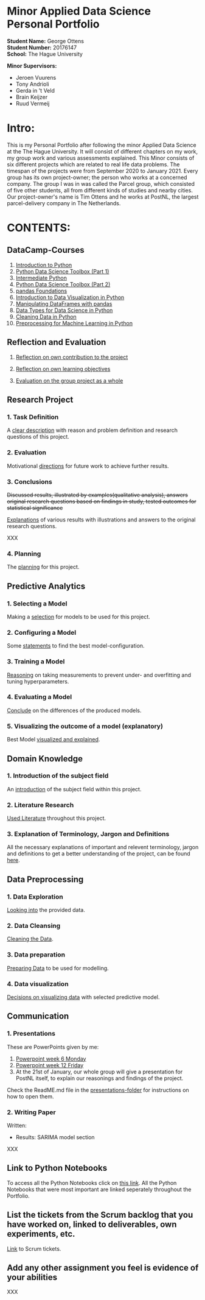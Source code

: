 # Minor Applied Data Science Personal Portfolio

**Student Name:** George Ottens   
**Student Number:** 20176147  
**School:** The Hague University


**Minor Supervisors:** 
- Jeroen Vuurens
- Tony Andrioli
- Gerda in 't Veld
- Brain Keijzer
- Ruud Vermeij

# Intro:
This is my Personal Portfolio after following the minor Applied Data Science at the The Hague University. It will consist of different chapters on my work, my group work and various assessments explained.
This Minor consists of six different projects which are related to real life data problems.
The timespan of the projects were from September 2020 to January 2021.
Every group has its own project-owner; the person who works at a concerned company.
The group I was in was called the Parcel group, which consisted of five other students, all from different kinds of studies and nearby cities.
Our project-owner's name is Tim Ottens and he works at PostNL, the largest parcel-delivery company in The Netherlands.

# CONTENTS:
## DataCamp-Courses
1. [Introduction to Python](https://github.com/georgeottens/AppliedDataScience/blob/main/DataCamp/certificate%20Introduction%20to%20Python.pdf)
2. [Python Data Science Toolbox (Part 1)](https://github.com/georgeottens/AppliedDataScience/blob/main/DataCamp/certificate%20Python%20Data%20Science%20Toolbox%20(Part%201).pdf)
3. [Intermediate Python](https://github.com/georgeottens/AppliedDataScience/blob/main/DataCamp/certificate%20Intermediate%20Python.pdf)
4. [Python Data Science Toolbox (Part 2)](https://github.com/georgeottens/AppliedDataScience/blob/main/DataCamp/certificate%20Python%20Data%20Science%20Toolbox%20(Part%202).pdf)
5. [pandas Foundations](https://github.com/georgeottens/AppliedDataScience/blob/main/DataCamp/certificate%20pandas%20Foundations.pdf)
6. [Introduction to Data Visualization in Python](https://github.com/georgeottens/AppliedDataScience/blob/main/DataCamp/certificate%20Introduction%20to%20Data%20Visualization%20in%20Python.pdf)
7. [Manipulating DataFrames with pandas](https://github.com/georgeottens/AppliedDataScience/blob/main/DataCamp/certificate%20Manipulating%20DataFrames%20with%20pandas.pdf)
8. [Data Types for Data Science in Python](https://github.com/georgeottens/AppliedDataScience/blob/main/DataCamp/certificate%20Data%20Types%20for%20Data%20Science%20in%20Python.pdf)
9. [Cleaning Data in Python](https://github.com/georgeottens/AppliedDataScience/blob/main/DataCamp/certificate%20Cleaning%20Data%20in%20Python.pdf)
10. [Preprocessing for Machine Learning in Python](https://github.com/georgeottens/AppliedDataScience/blob/main/DataCamp/certificate%20Preprocessing%20for%20Machine%20Learning%20in%20Python.pdf)



## Reflection and Evaluation
1. [Reflection on own contribution to the project](https://github.com/georgeottens/AppliedDataScience/blob/main/Reflection-and-Evaluation/Reflection%20and%20Evaluation1.md)

2. [Reflection on own learning objectives](https://github.com/georgeottens/AppliedDataScience/blob/main/Reflection-and-Evaluation/Reflection%20and%20Evaluation2.md)

3. [Evaluation on the group project as a whole](https://github.com/georgeottens/AppliedDataScience/blob/main/Reflection-and-Evaluation/Reflection%20and%20Evaluation3.md)


## Research Project
### 1. Task Definition
A [clear description](https://github.com/georgeottens/AppliedDataScience/blob/main/ResearchProject/Task_Definition.md) with reason and problem definition and research questions of this project.

### 2. Evaluation
Motivational [directions](https://github.com/georgeottens/AppliedDataScience/blob/main/ResearchProject/Evaluation.md) for future work to achieve further results.


### 3. Conclusions
~~Discussed results, illustrated by examples(qualitative analysis), answers original research questions based on findings in study, tested outcomes for statistical significance~~

[Explanations](https://github.com/georgeottens/AppliedDataScience/blob/main/ResearchProject/Conclusions.md) of various results with illustrations and answers to the original research questions.

XXX

### 4. Planning
The [planning](https://github.com/georgeottens/AppliedDataScience/blob/main/ResearchProject/Planning.md) for this project.

## Predictive Analytics
### 1. Selecting a Model
Making a [selection](https://github.com/georgeottens/AppliedDataScience/blob/main/Predictive_Analytics/1.Selecting_a_model.md) for models to be used for this project.

### 2. Configuring a Model
Some [statements](https://github.com/georgeottens/AppliedDataScience/blob/main/Predictive_Analytics/2._Configuring_A_Model.md) to find the best model-configuration.

### 3. Training a Model
[Reasoning](https://github.com/georgeottens/AppliedDataScience/blob/main/Predictive_Analytics/3._Training_a_Model.md) on taking measurements to prevent under- and overfitting and tuning hyperparameters.

### 4. Evaluating a Model
[Conclude](https://github.com/georgeottens/AppliedDataScience/blob/main/Predictive_Analytics/4._Evaluating_A_Model.md) on the differences of the produced models.

### 5. Visualizing the outcome of a model (explanatory)
Best Model [visualized and explained](https://github.com/georgeottens/AppliedDataScience/blob/main/Predictive_Analytics/5._Visualizing_The_Outcome_Of_A_Model.md).

## Domain Knowledge
### 1. Introduction of the subject field
An [introduction](https://github.com/georgeottens/AppliedDataScience/blob/main/Domain_Knowledge/1._Introduction_of_the_Subject_Field.md) of the subject field within this project.

### 2. Literature Research
[Used Literature](https://github.com/georgeottens/AppliedDataScience/blob/main/Domain_Knowledge/2.Literature_Research.md) throughout this project.

### 3. Explanation of Terminology, Jargon and Definitions
All the necessary explanations of important and relevent terminology, jargon and definitions to get a better understanding of the project, can be found [here](https://github.com/georgeottens/AppliedDataScience/blob/main/Domain_Knowledge/3._Explanation_of_Terminology_Jargon_and_Definitions.md).

## Data Preprocessing
### 1. Data Exploration
[Looking into](https://github.com/georgeottens/AppliedDataScience/blob/main/Data_Preprocessing/1._Data_Exploration.md) the provided data.

### 2. Data Cleansing
[Cleaning the Data](https://github.com/georgeottens/AppliedDataScience/blob/main/Data_Preprocessing/2._Data_Cleansing.md).

### 3. Data preparation
[Preparing Data](https://github.com/georgeottens/AppliedDataScience/blob/main/Data_Preprocessing/3._Data_Preparation.md) to be used for modelling.

### 4. Data visualization
[Decisions on visualizing data](https://github.com/georgeottens/AppliedDataScience/blob/main/Data_Preprocessing/4._Data_Visualization.md) with selected predictive model.

## Communication
### 1. Presentations
These are PowerPoints given by me:
1. [Powerpoint week 6 Monday](https://github.com/georgeottens/AppliedDataScience/blob/main/Presentations/ppt_week_6.pptx)
2. [Powerpoint week 12 Friday](https://github.com/georgeottens/AppliedDataScience/blob/main/Presentations/ppt_week_12_vrijdag.pptx)
3. At the 21st of January, our whole group will give a presentation for PostNL itself, to explain our reasonings and findings of the project.

Check the ReadME.md file in the [presentations-folder](https://github.com/georgeottens/AppliedDataScience/tree/main/Presentations) for instructions on how to open them.

### 2. Writing Paper
Written:
- Results: SARIMA model section

XXX

## Link to Python Notebooks
To access all the Python Notebooks click on [this link](https://github.com/georgeottens/AppliedDataScience/tree/main/Python_Notebooks). All the Python Notebooks that were most important are linked seperately throughout the Portfolio.

## List the tickets from the Scrum backlog that you have worked on, linked to deliverables, own experiments, etc.
[Link](https://github.com/georgeottens/AppliedDataScience/blob/main/links/Trello_Links.md) to Scrum tickets.

## Add any other assignment you feel is evidence of your abilities

XXX
